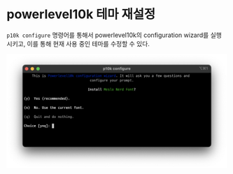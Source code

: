 # powerlevel10k 테마 재설정

`p10k configure` 명령어를 통해서 powerlevel10k의 configuration wizard를 실행시키고, 이를 통해 현재 사용 중인 테마를 수정할 수 있다.

![p10k configure](./img/p10k_configure.png)
